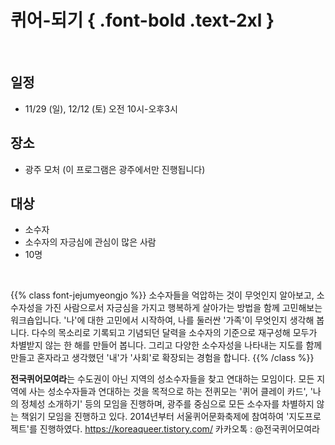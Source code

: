 # 퀴어-되기 { .font-bold .text-2xl }

<br/>

## **일정**
 - 11/29 (일), 12/12 (토) 오전 10시-오후3시

## **장소**
 - 광주 모처 (이 프로그램은 광주에서만 진행됩니다)

## **대상**
 - 소수자
 - 소수자의 자긍심에 관심이 많은 사람
 - 10명

<br/>

{{% class font-jejumyeongjo %}}
소수자들을 억압하는 것이 무엇인지 알아보고, 소수자성을 가진 사람으로서 자긍심을 가지고 행복하게 살아가는 방법을 함께 고민해보는 워크숍입니다. '나'에 대한 고민에서 시작하여, 나를 둘러싼 '가족'이 무엇인지 생각해 봅니다. 다수의 목소리로 기록되고 기념되던 달력을 소수자의 기준으로 재구성해 모두가 차별받지 않는 한 해를 만들어 봅니다. 그리고 다양한 소수자성을 나타내는 지도를 함께 만들고 혼자라고 생각했던 '내'가 '사회'로 확장되는 경험을 합니다.
{{% /class %}}


**전국퀴어모여라**는 수도권이 아닌 지역의 성소수자들을 찾고 연대하는 모임이다. 모든 지역에 사는 성소수자들과 연대하는 것을 목적으로 하는 전퀴모는 '퀴어 클레이 카드', '나의 정체성 소개하기' 등의 모임을 진행하며, 광주를 중심으로 모든 소수자를 차별하지 않는 책읽기 모임을 진행하고 있다. 2014년부터 서울퀴어문화축제에 참여하여 '지도프로젝트'를 진행하였다. https://koreaqueer.tistory.com/   카카오톡 : @전국퀴어모여라
